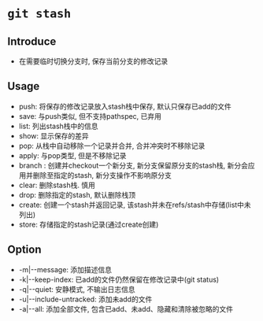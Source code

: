 # `git stash`

## Introduce

- 在需要临时切换分支时, 保存当前分支的修改记录

## Usage

- push: 将保存的修改记录放入stash栈中保存, 默认只保存已add的文件
- save: 与push类似, 但不支持pathspec, 已弃用
- list: 列出stash栈中的信息
- show: 显示保存的差异
- pop: 从栈中自动移除一个记录并合并, 合并冲突时不移除记录
- apply: 与pop类型, 但是不移除记录
- branch <branchname> <stash>: 创建并checkout一个新分支, 新分支保留原分支的stash栈, 新分会应用并删除至指定的stash, 新分支操作不影响原分支
- clear: 删除stash栈. 慎用
- drop: 删除指定的stash, 默认删除栈顶
- create: 创建一个stash并返回记录, 该stash并未在refs/stash中存储(list中未列出)
- store: 存储指定的stash记录(通过create创建)

## Option

- -m|--message: 添加描述信息
- -k|--keep-index: 已add的文件仍然保留在修改记录中(git status)
- -q|--quiet: 安静模式, 不输出日志信息
- -u|--include-untracked: 添加未add的文件
- -a|--all: 添加全部文件, 包含已add、未add、隐藏和清除被忽略的文件